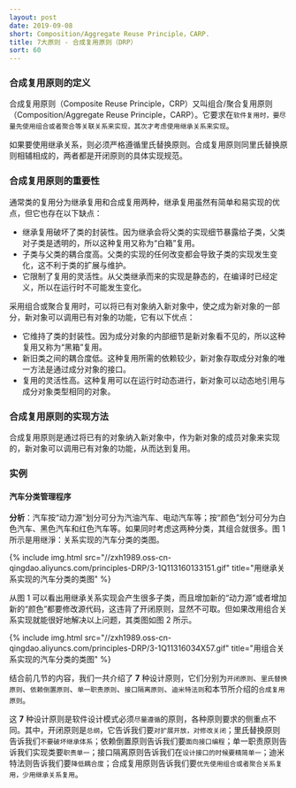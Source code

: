 ```yaml
---
layout: post
date: 2019-09-08
short: Composition/Aggregate Reuse Principle，CARP.
title: 7大原则 - 合成复用原则（DRP）
sort: 60
---
```


### 合成复用原则的定义

合成复用原则（Composite Reuse Principle，CRP）又叫组合/聚合复用原则（Composition/Aggregate Reuse Principle，CARP）。它要求在`软件复用时，要尽量先使用组合或者聚合等关联关系来实现，其次才考虑使用继承关系来实现`。

如果要使用继承关系，则必须严格遵循里氏替换原则。合成复用原则同里氏替换原则相辅相成的，两者都是开闭原则的具体实现规范。

### 合成复用原则的重要性

通常类的复用分为继承复用和合成复用两种，继承复用虽然有简单和易实现的优点，但它也存在以下缺点：

- 继承复用破坏了类的封装性。因为继承会将父类的实现细节暴露给子类，父类对子类是透明的，所以这种复用又称为“白箱”复用。
- 子类与父类的耦合度高。父类的实现的任何改变都会导致子类的实现发生变化，这不利于类的扩展与维护。
- 它限制了复用的灵活性。从父类继承而来的实现是静态的，在编译时已经定义，所以在运行时不可能发生变化。

采用组合或聚合复用时，可以将已有对象纳入新对象中，使之成为新对象的一部分，新对象可以调用已有对象的功能，它有以下优点：

- 它维持了类的封装性。因为成分对象的内部细节是新对象看不见的，所以这种复用又称为“黑箱”复用。
- 新旧类之间的耦合度低。这种复用所需的依赖较少，新对象存取成分对象的唯一方法是通过成分对象的接口。
- 复用的灵活性高。这种复用可以在运行时动态进行，新对象可以动态地引用与成分对象类型相同的对象。

### 合成复用原则的实现方法

合成复用原则是通过将已有的对象纳入新对象中，作为新对象的成员对象来实现的，新对象可以调用已有对象的功能，从而达到复用。

### 实例

#### 汽车分类管理程序

**分析**：汽车按“动力源”划分可分为汽油汽车、电动汽车等；按“颜色”划分可分为白色汽车、黑色汽车和红色汽车等。如果同时考虑这两种分类，其组合就很多。图 1 所示是用继淨：关系实现的汽车分类的类图。

{% include img.html src="//zxh1989.oss-cn-qingdao.aliyuncs.com/principles-DRP/3-1Q113160133151.gif" title="用继承关系实现的汽车分类的类图" %}

从图 1 可以看出用继承关系实现会产生很多子类，而且增加新的“动力源”或者增加新的“颜色”都要修改源代码，这违背了开闭原则，显然不可取。但如果改用组合关系实现就能很好地解决以上问题，其类图如图 2 所示。

{% include img.html src="//zxh1989.oss-cn-qingdao.aliyuncs.com/principles-DRP/3-1Q11316034X57.gif" title="用组合关系实现的汽车分类的类图" %}

结合前几节的内容，我们一共介绍了 **7** 种设计原则，它们分别为`开闭原则`、`里氏替换原则`、`依赖倒置原则`、`单一职责原则`、`接口隔离原则`、`迪米特法则`和本节所介绍的`合成复用原则`。

这 **7** 种设计原则是软件设计模式必须`尽量遵循`的原则，各种原则要求的侧重点不同。其中，开闭原则是`总纲`，它告诉我们要`对扩展开放，对修改关闭`；里氏替换原则告诉我们`不要破坏继承体系`；依赖倒置原则告诉我们要`面向接口编程`；单一职责原则告诉我们实现类要`职责单一`；接口隔离原则告诉我们在`设计接口的时候要精简单一`；迪米特法则告诉我们要`降低耦合度`；合成复用原则告诉我们要`优先使用组合或者聚合关系复用，少用继承关系复用`。